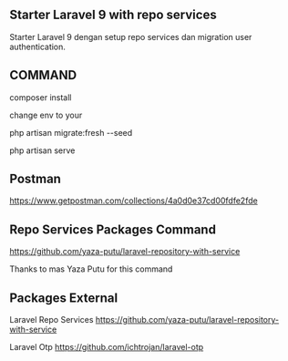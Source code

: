 ## Starter Laravel 9 with repo services

Starter Laravel 9 dengan setup repo services dan migration user authentication.

## COMMAND

composer install

change env to your

php artisan migrate:fresh --seed

php artisan serve

## Postman 

https://www.getpostman.com/collections/4a0d0e37cd00fdfe2fde

## Repo Services Packages Command

https://github.com/yaza-putu/laravel-repository-with-service

Thanks to mas Yaza Putu for this command

## Packages External

Laravel Repo Services
https://github.com/yaza-putu/laravel-repository-with-service

Laravel Otp
https://github.com/ichtrojan/laravel-otp



